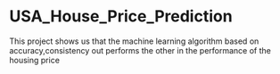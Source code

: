 # USA_House_Price_Prediction
This project shows us that the machine learning algorithm based on accuracy,consistency out performs the other in the performance of the housing price
